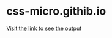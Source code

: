 # css-micro.githib.io
[Visit the link to see the output](https://sanika20360.github.io/css-micro.githib.io/#gsc.tab=0)
